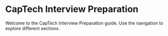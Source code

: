 # CapTech Interview Preparation

Welcome to the CapTech Interview Preparation guide. Use the navigation to explore different sections.